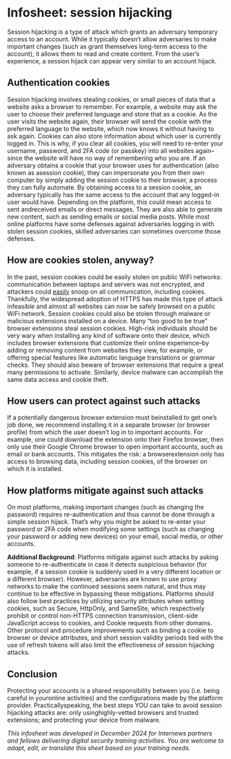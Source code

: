 # Infosheet: session hijacking

Session hijacking is a type of attack which grants an adversary temporary access to an account. While it typically doesn’t allow adversaries to make important changes (such as grant themselves long-term access to the account), it allows them to read and create content. From the user’s experience, a session hijack can appear very similar to an account hijack.

## Authentication cookies

Session hijacking involves stealing cookies, or small pieces of data that a website asks a browser to remember. For example, a website may ask the user to choose their preferred language and store that as a cookie. As the user visits the website again, their browser will send the cookie with the preferred language to the website, which now knows it without having to ask again. Cookies can also store information about which user is currently logged in. This is why, if you clear all cookies, you will need to re-enter your username, password, and 2FA code (or passkey) into all websites again–since the website will have no way of remembering who you are.
If an adversary obtains a cookie that your browser uses for authentication (also known as asession cookie), they can impersonate you from their own computer by simply adding the session cookie to their browser, a process they can fully automate. By obtaining access to a session cookie, an adversary typically has the same access to the account that any logged-in user would have. Depending on the platform, this could mean access to sent andreceived emails or direct messages. They are also able to generate new content, such as sending emails or social media posts. While most online platforms have some defenses against adversaries logging in with stolen session cookies, skilled adversaries can sometimes overcome those defenses.

## How are cookies stolen, anyway?

In the past, session cookies could be easily stolen on public WiFi networks: communication between laptops and servers was not encrypted, and attackers could [easily](https://en.wikipedia.org/wiki/Firesheep) snoop on all communication, including cookies. Thankfully, the widespread adoption of HTTPS has made this type of attack infeasible and almost all websites can now be safely browsed on a public WiFi network.
Session cookies could also be stolen through malware or malicious extensions installed on a device. Many “too good to be true” browser extensions steal session cookies. High-risk individuals should be very wary when installing any kind of software onto their device, which includes browser extensions that customize their online experience–by adding or removing content from websites they view, for example, or offering special features like automatic language translations or grammar checks. They should also beware of browser extensions that require a great many permissions to activate. Similarly, device malware can accomplish the same data access and cookie theft.

## How users can protect against such attacks

If a potentially dangerous browser extension must beinstalled to get one’s job done, we recommend installing it in a separate browser (or browser profile) from which the user doesn’t log in to important accounts. For example, one could download the extension onto their Firefox browser, then only use their Google Chrome browser to open important accounts, such as email or bank accounts. This mitigates the risk: a browserextension only has access to browsing data, including session cookies, of the browser on which it is installed.

## How platforms mitigate against such attacks

On most platforms, making important changes (such as changing the password) requires re-authentication and thus cannot be done through a simple session hijack. That’s why you might be asked to re-enter your password or 2FA code when modifying some settings (such as changing your password or adding new devices) on your email, social media, or other accounts.

**Additional Background**: Platforms mitigate against such attacks by asking someone to re-authenticate in case it detects suspicious behavior (for example, if a session cookie is suddenly used in a very different location or a different browser). However, adversaries are known to use proxy networks to make the continued sessions seem natural, and thus may continue to be effective in bypassing these mitigations. Platforms should also follow best practices by utilizing security attributes when setting cookies, such as Secure, HttpOnly, and SameSite, which respectively prohibit or control non-HTTPS connection transmission, client-side JavaScript access to cookies, and Cookie requests from other domains. Other protocol and procedure improvements such as binding a cookie to browser or device attributes, and short session validity periods tied with the use of refresh tokens will also limit the effectiveness of session hijacking attacks.

## Conclusion

Protecting your accounts is a shared responsibility between you (i.e. being careful in youronline activities) and the configurations made by the platform provider. Practicallyspeaking, the best steps YOU can take to avoid session hijacking attacks are: only usinghighly-vetted browsers and trusted extensions; and protecting your device from malware.

*This infosheet was developed in December 2024 for Internews partners and fellows delivering digital security training activities. You are welcome to adapt, edit, or translate this sheet based on your training needs.*